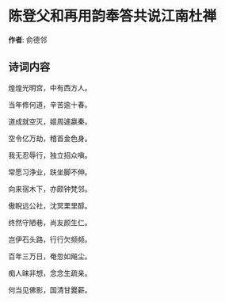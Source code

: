 # 陈登父和再用韵奉答共说江南杜禅

**作者**: 俞德邻

## 诗词内容

煌煌光明宫，中有西方人。

当年修何道，辛苦逾十春。

道成就空灭，姬周遽嬴秦。

空令亿万劫，稽首金色身。

我无忍辱行，独立招众嗔。

常愿习浄业，趺坐脚不伸。

向来宿木下，亦颇钟梵邻。

傲睨远公社，沈冥栗里醇。

终然守陋巷，尚友颜生仁。

岂伊石头路，行行欠频频。

百年三万日，奄忽如飚尘。

痴人昧非想，念念生疏亲。

何当见佛影，国清甘爨薪。

